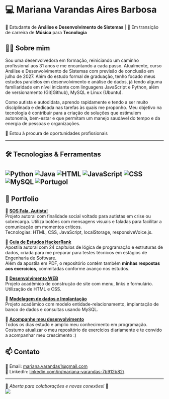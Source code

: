 # 💻 Mariana Varandas Aires Barbosa  

🚀 Estudante de **Análise e Desenvolvimento de Sistemas** | 🎯 Em transição de carreira de **Música** para **Tecnologia**  

## 👩‍💻 Sobre mim  
Sou uma desenvolvedora em formação, reiniciando um caminho profissional aos 31 anos e me encantando a cada passo. Atualmente, curso Análise e Desenvolvimento de Sistemas com previsão de conclusão em julho de 2027. Além do estudo formal de graduação, tenho focado meus estudos paralelos em desenvolvimento e análise de dados, já tendo alguma familiaridade em nível iniciante com linguagens JavaScript e Python, além de versionamento (Git|Github), MySQL e Linux (Ubuntu). 

Como autista e autodidata, aprendo rapidamente e tendo a ser muito disciplinada e dedicada nas tarefas às quais me proponho. Meu objetivo na tecnologia é contribuir para a criação de soluções que estimulem autonomia, bem-estar e que permitam um manejo saudável do tempo e da energia de pessoas e organizações. 

📍 Estou à procura de oportunidades profissionais

---

## 🛠️ Tecnologias & Ferramentas  

![Python](https://img.shields.io/badge/Python-3776AB?style=for-the-badge&logo=python&logoColor=white)
![Java](https://img.shields.io/badge/Java-ED8B00?style=for-the-badge&logo=java&logoColor=white)
![HTML](https://img.shields.io/badge/HTML-E34F26?style=for-the-badge&logo=html5&logoColor=white)
![JavaScript](https://img.shields.io/badge/JavaScript-F7DF1E?style=for-the-badge&logo=javascript&logoColor=black)
![CSS](https://img.shields.io/badge/CSS-1572B6?style=for-the-badge&logo=css3&logoColor=white)
![MySQL](https://img.shields.io/badge/MySQL-005C84?style=for-the-badge&logo=mysql&logoColor=white)
![Portugol](https://img.shields.io/badge/Portugol-008F5D?style=for-the-badge&logoColor=white)
---

## 📌 Portfolio

🔹 [**SOS Fala, Autista!**](https://github.com/MarianaVarandas/Projeto_SOS_falaAutista)  
Projeto autoral com finalidade social voltado para autistas em crise ou sobrecarga. Utiliza botões com mensagens visuais e faladas para facilitar a comunicação em momentos críticos.  
Tecnologias: HTML, CSS, JavaScript, localStorage, responsiveVoice.js.

🔹 [**Guia de Estudos HackerRank**](https://github.com/MarianaVarandas/guia-estudos-hackerrank)  
Apostila autoral com 24 capítulos de lógica de programação e estruturas de dados, criada para me preparar para testes técnicos em estágios de Engenharia de Software.  
Além da apostila em PDF, o repositório contém também **minhas respostas aos exercícios**, commitadas conforme avanço nos estudos.  

🔹 [**Desenvolvimento WEB**](https://github.com/MarianaVarandas/ProjetoWeb_SitePessoal)  
Projeto acadêmico de construção de site com menu, links e formulário. Utilização de HTML e CSS.

🔹 [**Modelagem de dados e Implantação**](https://github.com/MarianaVarandas/ProjetoBD_MySQL)  
Projeto acadêmico com modelo entidade-relacionamento, implantação de banco de dados e consultas usando MySQL.

🔹 [**Acompanhe meu desenvolvimento**](https://github.com/MarianaVarandas/PortfolioExercicios)  
Todos os dias estudo e amplio meu conhecimento em programação.  
Costumo atualizar o meu repositório de exercícios diariamente e te convido a acompanhar meu crescimento :)


## 📫 Contato  

📧 Email: [mariana.varandas1@gmail.com](mailto:mariana.varandas1@gmail.com)  
💼 LinkedIn: [linkedin.com/in/mariana-varandas-7b912b82/](https://www.linkedin.com/in/mariana-varandas-7b912b82/)

---

📌 *Aberta para colaborações e novas conexões!* 🚀  
![](http://estruyf-github.azurewebsites.net/api/VisitorHit?user=MarianaVarandas&repo=MarianaVarandas&countColor=countColor)
